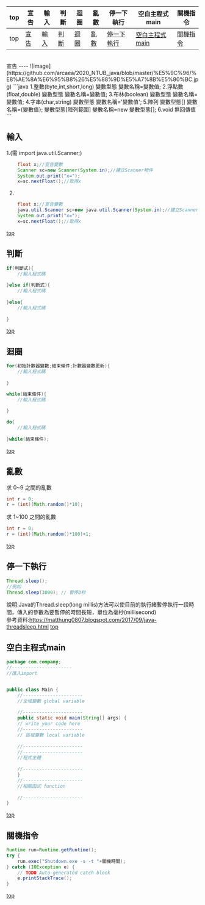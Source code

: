 |top|宣告|輸入|判斷|迴圈|亂數|停一下執行|空白主程式main|關機指令|
|---|---|---|---|---|---|---|---|---|
|top|[宣告](#宣告)|[輸入](#輸入)|[判斷](#判斷)|[迴圈](#迴圈)|[亂數](#亂數)|[停一下執行](#停一下執行)|[空白主程式main](#空白主程式main)|[關機指令](#關機指令)|
<br/>  
宣告  
----
![image](https://github.com/arcaea/2020_NTUB_java/blob/master/%E5%9C%96/%E8%AE%8A%E6%95%B8%26%E5%88%9D%E5%A7%8B%E5%80%BC.jpg)
```java
        1.整數(byte,int,short,long)
            變數型態 變數名稱=變數值;
        2.浮點數(float,double)
            變數型態 變數名稱=變數值;
        3.布林(boolean)
            變數型態 變數名稱=變數值;
        4.字串(char,string)
            變數型態 變數名稱='變數值';
        5.陣列
        變數型態[] 變數名稱={變數值};
        變數型態[陣列範圍] 變數名稱=new 變數型態[];
	6.void 無回傳值
```

輸入
----
1.(需  import java.util.Scanner;)
```java
    float x;//宣告變數
    Scanner sc=new Scanner(System.in);//建立Scanner物件
    System.out.print("x=");
    x=sc.nextFloat();//取得x
```
2.
```java
    float x;//宣告變數
    java.util.Scanner sc=new java.util.Scanner(System.in);//建立Scanner物件
    System.out.print("x=");
    x=sc.nextFloat();//取得x
```
[top](#top)  
  
判斷
----
```java
if(判斷式){
    //輸入程式碼
    
}else if(判斷式){
    //輸入程式碼
     
}else{
    //輸入程式碼
    
}
```
[top](#top)
  
迴圈
----
```java
for(初始計數器變數;結束條件;計數器變數更新){
    //輸入程式碼
    
}

while(結束條件){
    //輸入程式碼
    
}

do{
    //輸入程式碼
    
}while(結束條件);
```
[top](#top)
  
亂數
----
求 0~9 之間的亂數
```java
int r = 0;
r = (int)(Math.random()*10);
```
求 1~100 之間的亂數
```java
int r = 0;
r = (int)(Math.random()*100)+1;
```
[top](#top)

停一下執行
----
```java
Thread.sleep();
//例如
Thread.sleep(3000); // 暫停3秒
```
說明:Java的Thread.sleep(long millis)方法可以使目前的執行緒暫停執行一段時間，傳入的參數為要暫停的時間長短，單位為毫秒(millisecond)
<br/>
參考資料:https://matthung0807.blogspot.com/2017/09/java-threadsleep.html
[top](#top)
  
空白主程式main
----
```java
package com.company;
//----------------------
//匯入import


public class Main {
    //----------------------
    //全域變數 global variable
        
    //----------------------
    public static void main(String[] args) {
	// write your code here
    //----------------------
    // 區域變數 local variable
        
    //----------------------
    //----------------------
    //程式主體
        
    //----------------------
    }
    //----------------------
    //相關函式 function
        
    //----------------------
}
```
[top](#top)  
  
關機指令
----
```java
Runtime run=Runtime.getRuntime();
try {
    run.exec("Shutdown.exe -s -t "+關機時間);
} catch (IOException e) {
    // TODO Auto-generated catch block
    e.printStackTrace();
}
```
[top](#top)
